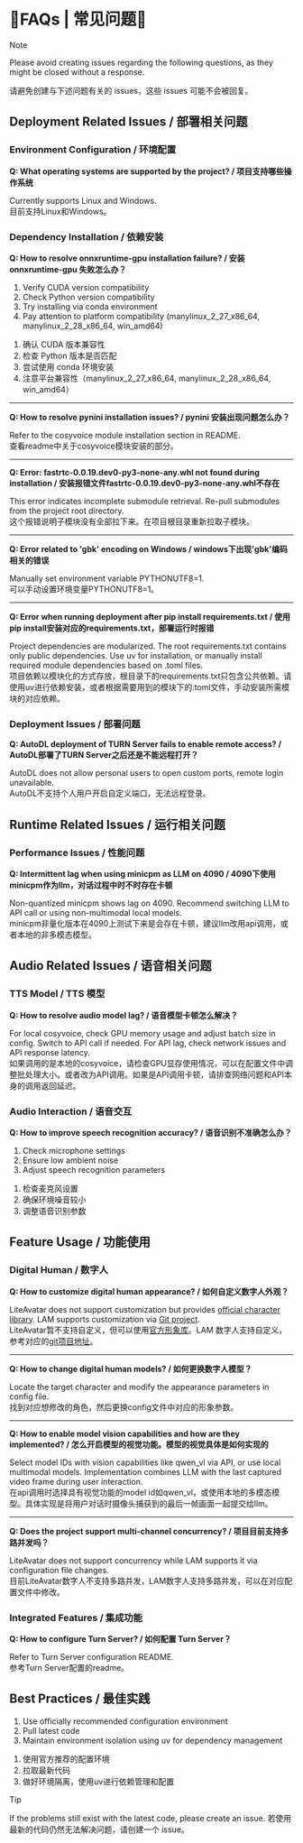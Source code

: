 # 🚨FAQs | 常见问题🚨

> [!NOTE]
> Please avoid creating issues regarding the following questions, as they might be closed without a response.
> 
> 请避免创建与下述问题有关的 issues，这些 issues 可能不会被回复。


## Deployment Related Issues / 部署相关问题

### Environment Configuration / 环境配置

**Q: What operating systems are supported by the project? / 项目支持哪些操作系统**  

Currently supports Linux and Windows.  
目前支持Linux和Windows。

### Dependency Installation / 依赖安装

**Q: How to resolve onnxruntime-gpu installation failure? / 安装 onnxruntime-gpu 失败怎么办？**  

1. Verify CUDA version compatibility  
2. Check Python version compatibility  
3. Try installing via conda environment  
4. Pay attention to platform compatibility (manylinux_2_27_x86_64, manylinux_2_28_x86_64, win_amd64)  
<!-- new list start -->

1. 确认 CUDA 版本兼容性  
2. 检查 Python 版本是否匹配  
3. 尝试使用 conda 环境安装  
4. 注意平台兼容性（manylinux_2_27_x86_64, manylinux_2_28_x86_64, win_amd64）

---

**Q: How to resolve pynini installation issues? / pynini 安装出现问题怎么办？**  

Refer to the cosyvoice module installation section in README.  
查看readme中关于cosyvoice模块安装的部分。

---

**Q: Error: fastrtc-0.0.19.dev0-py3-none-any.whl not found during installation / 安装报错文件fastrtc-0.0.19.dev0-py3-none-any.whl不存在**  

This error indicates incomplete submodule retrieval. Re-pull submodules from the project root directory.  
这个报错说明子模块没有全部拉下来。在项目根目录重新拉取子模块。

---

**Q: Error related to 'gbk' encoding on Windows / windows下出现'gbk'编码相关的错误**

Manually set environment variable PYTHONUTF8=1.  
可以手动设置环境变量PYTHONUTF8=1。

---

**Q: Error when running deployment after pip install requirements.txt / 使用pip install安装对应的requirements.txt，部署运行时报错**  

Project dependencies are modularized. The root requirements.txt contains only public dependencies. Use uv for installation, or manually install required module dependencies based on .toml files.  
项目依赖以模块化的方式存放，根目录下的requirements.txt只包含公共依赖。请使用uv进行依赖安装，或者根据需要用到的模块下的.toml文件，手动安装所需模块的对应依赖。

### Deployment Issues / 部署问题

**Q: AutoDL deployment of TURN Server fails to enable remote access? / AutoDL部署了TURN Server之后还是不能远程打开？**  

AutoDL does not allow personal users to open custom ports, remote login unavailable.  
AutoDL不支持个人用户开启自定义端口，无法远程登录。

## Runtime Related Issues / 运行相关问题

### Performance Issues / 性能问题

**Q: Intermittent lag when using minicpm as LLM on 4090 / 4090下使用minicpm作为llm，对话过程中时不时存在卡顿**

Non-quantized minicpm shows lag on 4090. Recommend switching LLM to API call or using non-multimodal local models.  
minicpm非量化版本在4090上测试下来是会存在卡顿，建议llm改用api调用，或者本地的非多模态模型。

## Audio Related Issues / 语音相关问题

### TTS Model / TTS 模型

**Q: How to resolve audio model lag? / 语音模型卡顿怎么解决？** 

For local cosyvoice, check GPU memory usage and adjust batch size in config. Switch to API call if needed. For API lag, check network issues and API response latency.  
如果调用的是本地的cosyvoice，请检查GPU显存使用情况，可以在配置文件中调整批处理大小。或者改为API调用。如果是API调用卡顿，请排查网络问题和API本身的调用返回延迟。

### Audio Interaction / 语音交互

**Q: How to improve speech recognition accuracy? / 语音识别不准确怎么办？**  

1. Check microphone settings  
2. Ensure low ambient noise  
3. Adjust speech recognition parameters  
<!-- new list start -->

1. 检查麦克风设置  
2. 确保环境噪音较小  
3. 调整语音识别参数

## Feature Usage / 功能使用

### Digital Human / 数字人

**Q: How to customize digital human appearance? / 如何自定义数字人外观？**

LiteAvatar does not support customization but provides [official character library](https://modelscope.cn/models/HumanAIGC-Engineering/LiteAvatarGallery). LAM supports customization via [Git project](https://github.com/aigc3d/LAM).  
LiteAvatar暂不支持自定义，但可以使用[官方形象库](https://modelscope.cn/models/HumanAIGC-Engineering/LiteAvatarGallery)。LAM 数字人支持自定义，参考对应的[git项目地址](https://github.com/aigc3d/LAM)。

---

**Q: How to change digital human models? / 如何更换数字人模型？**  

Locate the target character and modify the appearance parameters in config file.  
找到对应想修改的角色，然后更换config文件中对应的形象参数。

---

**Q: How to enable model vision capabilities and how are they implemented? / 怎么开启模型的视觉功能。模型的视觉具体是如何实现的** 

Select model IDs with vision capabilities like qwen_vl via API, or use local multimodal models. Implementation combines LLM with the last captured video frame during user interaction.  
在api调用时选择具有视觉功能的model id如qwen_vl，或使用本地的多模态模型。具体实现是将用户对话时摄像头捕获到的最后一帧画面一起提交给llm。

---

**Q: Does the project support multi-channel concurrency? / 项目目前支持多路并发吗？**

LiteAvatar does not support concurrency while LAM supports it via configuration file changes.  
目前LiteAvatar数字人不支持多路并发，LAM数字人支持多路并发，可以在对应配置文件中修改。

### Integrated Features / 集成功能

**Q: How to configure Turn Server? / 如何配置 Turn Server？**  

Refer to Turn Server configuration README.  
参考Turn Server配置的readme。

## Best Practices / 最佳实践

1. Use officially recommended configuration environment  
2. Pull latest code  
3. Maintain environment isolation using uv for dependency management  
<!-- new list start -->

1. 使用官方推荐的配置环境  
2. 拉取最新代码  
3. 做好环境隔离，使用uv进行依赖管理和配置

> [!Tip]
> If the problems still exist with the latest code, please create an issue.
> 若使用最新的代码仍然无法解决问题，请创建一个 issue。
